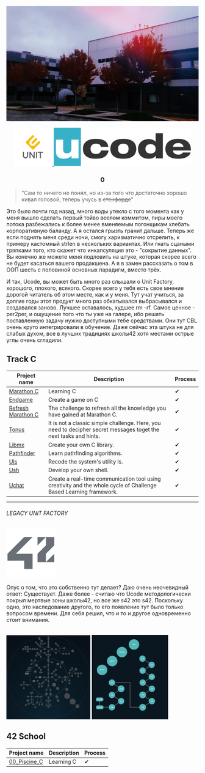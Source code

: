 <img src="https://github.com/sator4iiik/sator4iiik/blob/main/images/photo_2021-03-12_10-39-34.jpg?raw=true"
weight="100%">
<p align="center">
    <a href="https://uk.wikipedia.org/wiki/UNIT_Factory" target="_blank">
        <img src="https://github.com/sator4iiik/UNIT_FACTORY_UCODE/blob/master/.git_pic/unit_logo.png?raw=true" height="100px">
    </a>
    <a href="https://ucode.world/en/" target="_blank">
        <img src="https://github.com/sator4iiik/UNIT_FACTORY_UCODE/blob/master/.git_pic/ucode_logo.png?raw=true" height="100px">
    </a>
</p>


<h3 align="center">0</h3>

>"Сам то ничего не понял,
>но из-за того что достаточно
>хорошо кивал головой, теперь
>учусь в ~~стенфорде~~"


Это было почти год назад, много воды
утекло с того момента как у меня вышло сделать первый тойво ~~веслом~~
коммитом, пиры моего потока разбежались к более менее вменяемым погонщикам
хлебать корпоративную баланду. А я остался грызть гранит дальше. Теперь же
если поднять меня среди ночи, смогу харизматично отсрелить, к примеру
кастомный strlen в нескольких вариантах. Или гнать сцаными тряпками того,
кто скажет что инкапсуляция это - "сокрытие данных". Вы конечно же можете
меня подловить на штуке, которая скорее всего не будет касаться вашего
продакшена. А я в замен рассказать о том в ООП шесть с половиной основных
парадигм, вместо трёх.

И так, Ucode, вы может быть много раз слышали о Unit Factory, хорошого,
плохого, всякого. Скорее всего у тебя есть свое мнение дорогой читатель об
этом месте, как и у меня. Тут учат учиться, за долгие годы этот продукт
много раз обкатывался выбрасывался и создавался заново. Лучшее оставалось,
худшее rm -rf. Самое ценное - per2per, и ощущение того что ты уже на галере, ибо
решать поставленную задачу нужно доступными тебе средствами. Они тут CBL
очень круто интегрировали в обучение. Даже сейчас эта штука не для слабых
духом, все в лучших традициях школы42 хотя местами острые углы очень сгладили.



## Track C
|Project name|Description|Process|
|----------------|----------------------------------------------------|---|
|<a href="https://github.com/sator4iiik/UNIT_FACTORY_UCODE/tree/master/Marathon_C" target="_blank">Marathon C</a>|Learning C|✔|
|<a href="https://github.com/sator4iiik/ENDGAME/tree/3067bd44dc4b599dee455f2cfdc41088d4d9634d" target="_blank">Endgame</a>|Create a game on C|✔|
|<a href="https://github.com/sator4iiik/UNIT_FACTORY_UCODE/tree/master/Refresh_C" target="_blank">Refresh Marathon C</a>|The challenge to refresh all the knowledge you have gained at Marathon C.|✔|
|<a href="https://github.com/sator4iiik/UNIT_FACTORY_UCODE/tree/master/Tonus" target="_blank">Tonus</a>|It is not a classic simple challenge. Here, you need to decipher secret messages toget the next tasks and hints.|✔|
|<a href="https://github.com/sator4iiik/UNIT_FACTORY_UCODE/tree/master/Libmx" target="_blank">Libmx</a>|Create your own C library.|✔|
|<a href="https://github.com/sator4iiik/UNIT_FACTORY_UCODE/tree/master/Pathfinder" target="_blank">Pathfinder</a>|Learn pathfinding algorithms.|✔|
|<a href="https://github.com/sator4iiik/UNIT_FACTORY_UCODE/tree/master/uls" target="_blank">Uls</a>|Recode the system's utility ls.|✔|
|<a href="https://github.com/sator4iiik/UNIT_FACTORY_UCODE/tree/master/Ush" target="_blank">Ush</a>|Develop your own shell.|✔|
|<a href="https://github.com/UchatTeam/Uchat/tree/33183c9ae6ead136adc90ca8f30bb80a7de5df60" target="_blank">Uchat</a>|Create a real-time communication tool using creativity and the whole cycle of Challenge Based Learning framework.|✔|

<hr>

<h6>LEGACY UNIT FACTORY</h6>

<img src="https://github.com/sator4iiik/UNIT_FACTORY_UCODE/blob/master/.git_pic/42.png?raw=true" width=128>

<p>
Опус о том, что это собственно тут делает? Даю очень неочевидный ответ:
Cуществует. Даже более - считаю что Ucode методологически покрыл мертвые зоны
школы42, но все же s42 это s42. Поскольку одно, это наследование другого, то
его появление тут было только вопросом времени. Для себя решил, что и то
и другое одновременно стоит внимания.</p>

</br>

<img src="https://github.com/sator4iiik/UNIT_FACTORY_UCODE/blob/master/.git_pic/highlighting_branches_Holy_Graph.gif?raw=true" height="220px">


<img src="https://github.com/sator4iiik/UNIT_FACTORY_UCODE/blob/master/.git_pic/map_of_the_Piscine_C.png?raw=true" width=200>

</br>

## 42 School
|Project name|Description|Process|
|----------------|----------------------------------------------------|---|
|<a href="https://github.com/sator4iiik/UNIT_FACTORY_UCODE/tree/master/Practice_C/school42" target="_blank">00_Piscine_C</a>|Learning C|✔|
